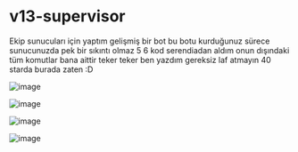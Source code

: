 # v13-supervisor

Ekip sunucuları için yaptım gelişmiş bir bot bu botu kurduğunuz sürece sunucunuzda pek bir sıkıntı olmaz 5 6 kod serendiadan aldım onun dışındaki tüm komutlar bana aittir teker teker ben yazdım gereksiz laf atmayın 40 starda burada zaten :D

![image](https://user-images.githubusercontent.com/98118969/178220178-24242a02-7337-4186-92f4-8e1db91260b9.png)


![image](https://user-images.githubusercontent.com/98118969/178219419-0fe3bc85-91b0-45db-a5f1-bb799f94dd2e.png)

![image](https://user-images.githubusercontent.com/98118969/178219465-5bfb9d61-bb6a-4e8c-84aa-584bdf99cae8.png)

![image](https://user-images.githubusercontent.com/98118969/178219497-ad939a2b-6d3f-45ed-be89-57a81bc063b0.png)

